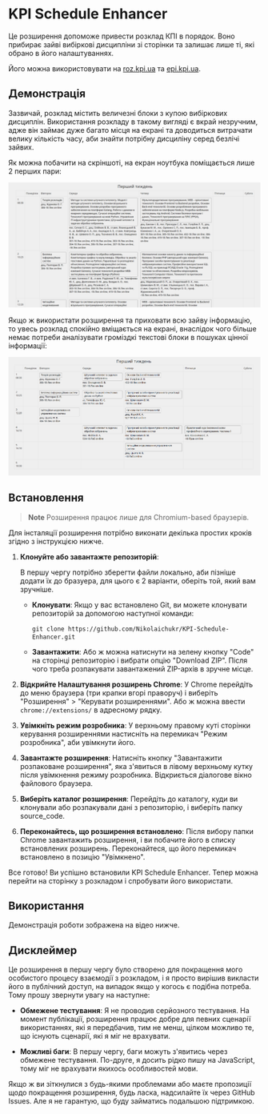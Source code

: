 # KPI Schedule Enhancer

Це розширення допоможе привести розклад КПІ в порядок. Воно прибирає зайві вибіркові дисципліни зі сторінки та залишає лише ті, які обрано в його налаштуваннях.

Його можна використовувати на [roz.kpi.ua](http://roz.kpi.ua/) та [epi.kpi.ua](http://epi.kpi.ua/).

## Демонстрація

Зазвичай, розклад містить величезні блоки з купою вибіркових дисциплін. Використання розкладу в такому вигляді є вкрай незручним, адже він займає дуже багато місця на екрані та доводиться витрачати велику кількість часу, аби знайти потрібну дисциліну серед безлічі зайвих.

Як можна побачити на скріншоті, на екран ноутбука поміщається лише 2 перших пари:

![Звичайний вигляд розкладу](screenshots/before.png)

Якщо ж використати розширення та приховати всю зайву інформацію, то увесь розклад спокійно вміщається на екрані, внаслідок чого більше немає потреби аналізувати громіздкі текстові блоки в пошуках цінної інформації:

![Вигляд розкладу при використанні розширення](screenshots/after.png)

## Встановлення

> **Note**
> Розширення працює лише для Chromium-based браузерів.

Для інсталяції розширення потрібно виконати декілька простих кроків згідно з інструкцією нижче.

1. **Клонуйте або завантажте репозиторій**: 

    В першу чергу потрібно зберегти файли локально, аби пізніше додати їх до бразуера, для цього є 2 варіанти, оберіть той, який вам зручніше.

   - **Клонувати**: Якщо у вас встановлено Git, ви можете клонувати репозиторій за допомогою наступної команди:
     ```
     git clone https://github.com/Nikolaichukr/KPI-Schedule-Enhancer.git
     ```

   - **Завантажити**: Або ж можна натиснути на зелену кнопку "Code" на сторінці репозиторію і вибрати опцію "Download ZIP". Після чого треба розпакувати завантажений ZIP-архів в зручне місце.

2. **Відкрийте Налаштування розширень Chrome**: У Chrome перейдіть до меню браузера (три крапки вгорі праворуч) і виберіть "Розширення" > "Керувати розширеннями". Або ж можна ввести `chrome://extensions/` в адресному рядку.

3. **Увімкніть режим розробника**: У верхньому правому куті сторінки керування розширеннями настисніть на перемикач "Режим розробника", аби увімкнути його.

4. **Завантажте розширення**: Натисніть кнопку "Завантажити розпаковане розширення", яка з'явиться в лівому верхньому кутку після увімкнення режиму розробника. Відкриється діалогове вікно файлового браузера.

5. **Виберіть каталог розширення**: Перейдіть до каталогу, куди ви клонували або розпакували дані з репозиторію, і виберіть папку source_code.

6. **Переконайтесь, що розширення встановлено**: Після вибору папки Chrome завантажить розширення, і ви побачите його в списку встановлених розширень. Переконайтеся, що його перемикач встановлено в позицію "Увімкнено".

Все готово! Ви успішно встановили KPI Schedule Enhancer. Тепер можна перейти на сторінку з розкладом і спробувати його використати.

## Використання

Демонстрація роботи зображена на відео нижче.



## Дисклеймер

Це розширення в першу чергу було створено для покращення мого особистого процесу взаємодії з розкладом, і я просто вирішив викласти його в публічний доступ, на випадок якщо у когось є подібна потреба. Тому прошу звернути увагу на наступне:

- **Обмежене тестування**: Я не проводив серйозного тестування. На момент публікації, розширення працює добре для певних сценарії використаннях, які я передбачив, тим не менш, цілком можливо те, що існують сценарії, які я міг не врахувати.

- **Можливі баги**: В першу чергу, баги можуть з'явитись через обмежене тестування. По-друге, я досить рідко пишу на JavaScript, тому міг не врахувати якихось особливостей мови.

Якщо ж ви зіткнулися з будь-якими проблемами або маєте пропозиції щодо покращення розширення, будь ласка, надсилайте їх через GitHub Issues. Але я не гарантую, що буду займатись подальшою підтримкою.
